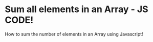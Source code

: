 # Sum all elements in an Array - JS CODE!
How to sum the number of elements in an Array using Javascript!
